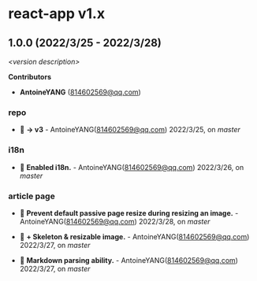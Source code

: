 # react-app v1.x

## 1.0.0 (2022/3/25 - 2022/3/28)

_\<version description\>_

**Contributors**

- **AntoineYANG** (814602569@qq.com)

### repo

+ 🧬 **-> v3** - AntoineYANG(814602569@qq.com) 2022/3/25, on _master_


### i18n

+ 🌱 **Enabled i18n.** - AntoineYANG(814602569@qq.com) 2022/3/26, on _master_


### article page

+ 🐞 **Prevent default passive page resize during resizing an image.** - AntoineYANG(814602569@qq.com) 2022/3/28, on _master_

+ 🌱 **+ Skeleton & resizable image.** - AntoineYANG(814602569@qq.com) 2022/3/27, on _master_

+ 🌱 **Markdown parsing ability.** - AntoineYANG(814602569@qq.com) 2022/3/27, on _master_


